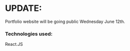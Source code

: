 # UPDATE:
Portfolio website will be going public Wednesday June 12th.
### Technologies used:
React.JS
